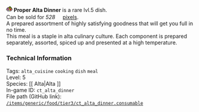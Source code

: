 ![ ](https://raw.githubusercontent.com/Ceterai/Enternia/main/items/generic/food/tier3/ct_alta_dinner.png) **Proper Alta Dinner** is a rare lvl.5 dish.  
Can be sold for *528* <img src="https://starbounder.org/mediawiki/images/2/21/Pixel.png" width="12" height="16"/> [pixels](https://starbounder.org/Pixel).  
A prepared assortment of highly satisfying goodness that will get you full in no time.  
This meal is a staple in alta culinary culture. Each component is prepared separately, assorted, spiced up and presented at a high temperature.

### Technical Information

Tags: `alta_cuisine` `cooking` `dish` `meal`  
Level: 5  
Species: [[ Alta|Alta ]]  
In-game ID: `ct_alta_dinner`  
File path (GitHub link): [`/items/generic/food/tier3/ct_alta_dinner.consumable`](https://github.com/Ceterai/Enternia/blob/main/items/generic/food/tier3/ct_alta_dinner.consumable)
